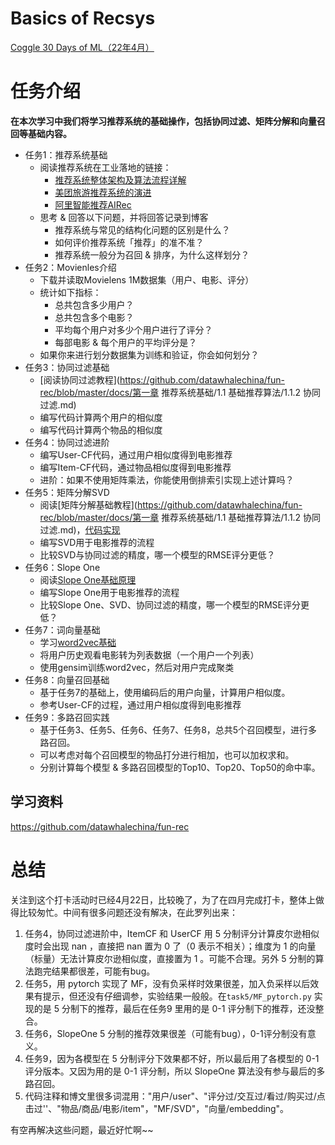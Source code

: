 # Basics of Recsys
[Coggle 30 Days of ML（22年4月）](https://coggle.club/blog/30days-of-ml-202204)

# 任务介绍

**在本次学习中我们将学习推荐系统的基础操作，包括协同过滤、矩阵分解和向量召回等基础内容。**

- 任务1：推荐系统基础
  - 阅读推荐系统在工业落地的链接：
    - [推荐系统整体架构及算法流程详解](https://mp.weixin.qq.com/s/WXcfdzz7vts9UYBVxWs3AA)
    - [美团旅游推荐系统的演进](https://tech.meituan.com/2017/03/24/travel-recsys.html)
    - [阿里智能推荐AIRec](https://www.alibabacloud.com/zh/product/airec)
  - 思考 & 回答以下问题，并将回答记录到博客
    - 推荐系统与常见的结构化问题的区别是什么？
    - 如何评价推荐系统「推荐」的准不准？
    - 推荐系统一般分为召回 & 排序，为什么这样划分？
- 任务2：Movienles介绍
  - 下载并读取Movielens 1M数据集（用户、电影、评分）
  - 统计如下指标：
    - 总共包含多少用户？
    - 总共包含多个电影？
    - 平均每个用户对多少个用户进行了评分？
    - 每部电影 & 每个用户的平均评分是？
  - 如果你来进行划分数据集为训练和验证，你会如何划分？
- 任务3：协同过滤基础
  - [阅读协同过滤教程](https://github.com/datawhalechina/fun-rec/blob/master/docs/第一章 推荐系统基础/1.1 基础推荐算法/1.1.2 协同过滤.md)
  - 编写代码计算两个用户的相似度
  - 编写代码计算两个物品的相似度
- 任务4：协同过滤进阶
  - 编写User-CF代码，通过用户相似度得到电影推荐
  - 编写Item-CF代码，通过物品相似度得到电影推荐
  - 进阶：如果不使用矩阵乘法，你能使用倒排索引实现上述计算吗？
- 任务5：矩阵分解SVD
  - 阅读[矩阵分解基础教程](https://github.com/datawhalechina/fun-rec/blob/master/docs/第一章 推荐系统基础/1.1 基础推荐算法/1.1.2 协同过滤.md)，[代码实现](https://alyssaq.github.io/2015/20150426-simple-movie-recommender-using-svd/)
  - 编写SVD用于电影推荐的流程
  - 比较SVD与协同过滤的精度，哪一个模型的RMSE评分更低？
- 任务6：Slope One
  - 阅读[Slope One基础原理](https://blog.csdn.net/xidianliutingting/article/details/51916578)
  - 编写Slope One用于电影推荐的流程
  - 比较Slope One、SVD、协同过滤的精度，哪一个模型的RMSE评分更低？
- 任务7：词向量基础
  - 学习[word2vec基础](https://cloud.tencent.com/developer/article/1486055)
  - 将用户历史观看电影转为列表数据（一个用户一个列表）
  - 使用gensim训练word2vec，然后对用户完成聚类
- 任务8：向量召回基础
  - 基于任务7的基础上，使用编码后的用户向量，计算用户相似度。
  - 参考User-CF的过程，通过用户相似度得到电影推荐
- 任务9：多路召回实践
  - 基于任务3、任务5、任务6、任务7、任务8，总共5个召回模型，进行多路召回。
  - 可以考虑对每个召回模型的物品打分进行相加，也可以加权求和。
  - 分别计算每个模型 & 多路召回模型的Top10、Top20、Top50的命中率。

## 学习资料

https://github.com/datawhalechina/fun-rec

# 总结

关注到这个打卡活动时已经4月22日，比较晚了，为了在四月完成打卡，整体上做得比较匆忙。中间有很多问题还没有解决，在此罗列出来：

1. 任务4，协同过滤进阶中，ItemCF 和 UserCF 用 5 分制评分计算皮尔逊相似度时会出现 nan ，直接把 nan 置为 0 了（0 表示不相关）；维度为 1 的向量（标量）无法计算皮尔逊相似度，直接置为 1 。可能不合理。另外 5 分制的算法跑完结果都很差，可能有bug。
2. 任务5，用 pytorch 实现了 MF，没有负采样时效果很差，加入负采样以后效果有提示，但还没有仔细调参，实验结果一般般。在`task5/MF_pytorch.py` 实现的是 5 分制下的推荐，最后在任务9 里用的是 0-1 评分制下的推荐，还没整合。
3. 任务6，SlopeOne 5 分制的推荐效果很差（可能有bug），0-1评分制没有意义。
4. 任务9，因为各模型在 5 分制评分下效果都不好，所以最后用了各模型的 0-1 评分版本。又因为用的是 0-1 评分制，所以 SlopeOne 算法没有参与最后的多路召回。
5. 代码注释和博文里很多词混用："用户/user"、"评分过/交互过/看过/购买过/点击过''、"物品/商品/电影/item"，"MF/SVD"，"向量/embedding"。

有空再解决这些问题，最近好忙啊~~
